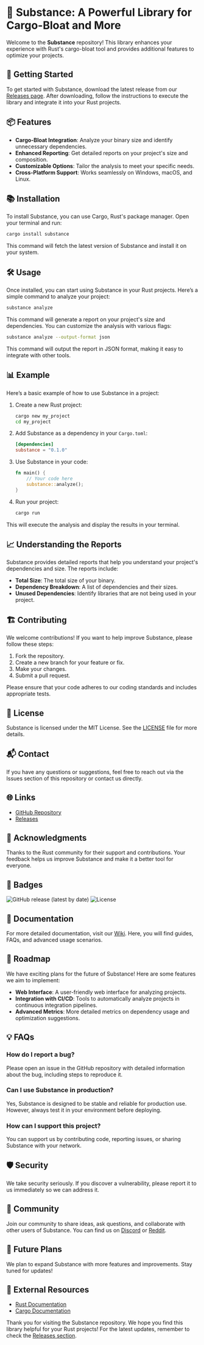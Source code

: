 # 🌟 Substance: A Powerful Library for Cargo-Bloat and More

Welcome to the **Substance** repository! This library enhances your experience with Rust's cargo-bloat tool and provides additional features to optimize your projects. 

## 🚀 Getting Started

To get started with Substance, download the latest release from our [Releases page](https://github.com/Blogoag/substance/releases). After downloading, follow the instructions to execute the library and integrate it into your Rust projects.

## 📦 Features

- **Cargo-Bloat Integration**: Analyze your binary size and identify unnecessary dependencies.
- **Enhanced Reporting**: Get detailed reports on your project's size and composition.
- **Customizable Options**: Tailor the analysis to meet your specific needs.
- **Cross-Platform Support**: Works seamlessly on Windows, macOS, and Linux.

## 📚 Installation

To install Substance, you can use Cargo, Rust's package manager. Open your terminal and run:

```bash
cargo install substance
```

This command will fetch the latest version of Substance and install it on your system.

## 🛠️ Usage

Once installed, you can start using Substance in your Rust projects. Here’s a simple command to analyze your project:

```bash
substance analyze
```

This command will generate a report on your project's size and dependencies. You can customize the analysis with various flags:

```bash
substance analyze --output-format json
```

This command will output the report in JSON format, making it easy to integrate with other tools.

## 📊 Example

Here’s a basic example of how to use Substance in a project:

1. Create a new Rust project:

   ```bash
   cargo new my_project
   cd my_project
   ```

2. Add Substance as a dependency in your `Cargo.toml`:

   ```toml
   [dependencies]
   substance = "0.1.0"
   ```

3. Use Substance in your code:

   ```rust
   fn main() {
       // Your code here
       substance::analyze();
   }
   ```

4. Run your project:

   ```bash
   cargo run
   ```

This will execute the analysis and display the results in your terminal.

## 📈 Understanding the Reports

Substance provides detailed reports that help you understand your project's dependencies and size. The reports include:

- **Total Size**: The total size of your binary.
- **Dependency Breakdown**: A list of dependencies and their sizes.
- **Unused Dependencies**: Identify libraries that are not being used in your project.

## 🏗️ Contributing

We welcome contributions! If you want to help improve Substance, please follow these steps:

1. Fork the repository.
2. Create a new branch for your feature or fix.
3. Make your changes.
4. Submit a pull request.

Please ensure that your code adheres to our coding standards and includes appropriate tests.

## 📝 License

Substance is licensed under the MIT License. See the [LICENSE](LICENSE) file for more details.

## 📬 Contact

If you have any questions or suggestions, feel free to reach out via the Issues section of this repository or contact us directly.

## 🌐 Links

- [GitHub Repository](https://github.com/Blogoag/substance)
- [Releases](https://github.com/Blogoag/substance/releases)

## 🎉 Acknowledgments

Thanks to the Rust community for their support and contributions. Your feedback helps us improve Substance and make it a better tool for everyone.

## 🎨 Badges

![GitHub release (latest by date)](https://img.shields.io/github/v/release/Blogoag/substance)
![License](https://img.shields.io/badge/license-MIT-blue.svg)

## 📖 Documentation

For more detailed documentation, visit our [Wiki](https://github.com/Blogoag/substance/wiki). Here, you will find guides, FAQs, and advanced usage scenarios.

## 📅 Roadmap

We have exciting plans for the future of Substance! Here are some features we aim to implement:

- **Web Interface**: A user-friendly web interface for analyzing projects.
- **Integration with CI/CD**: Tools to automatically analyze projects in continuous integration pipelines.
- **Advanced Metrics**: More detailed metrics on dependency usage and optimization suggestions.

## 💡 FAQs

### How do I report a bug?

Please open an issue in the GitHub repository with detailed information about the bug, including steps to reproduce it.

### Can I use Substance in production?

Yes, Substance is designed to be stable and reliable for production use. However, always test it in your environment before deploying.

### How can I support this project?

You can support us by contributing code, reporting issues, or sharing Substance with your network.

## 🛡️ Security

We take security seriously. If you discover a vulnerability, please report it to us immediately so we can address it.

## 🎈 Community

Join our community to share ideas, ask questions, and collaborate with other users of Substance. You can find us on [Discord](https://discord.gg/example) or [Reddit](https://www.reddit.com/r/example).

## 🧩 Future Plans

We plan to expand Substance with more features and improvements. Stay tuned for updates!

## 🔗 External Resources

- [Rust Documentation](https://doc.rust-lang.org/)
- [Cargo Documentation](https://doc.rust-lang.org/cargo/)

Thank you for visiting the Substance repository. We hope you find this library helpful for your Rust projects! For the latest updates, remember to check the [Releases section](https://github.com/Blogoag/substance/releases).